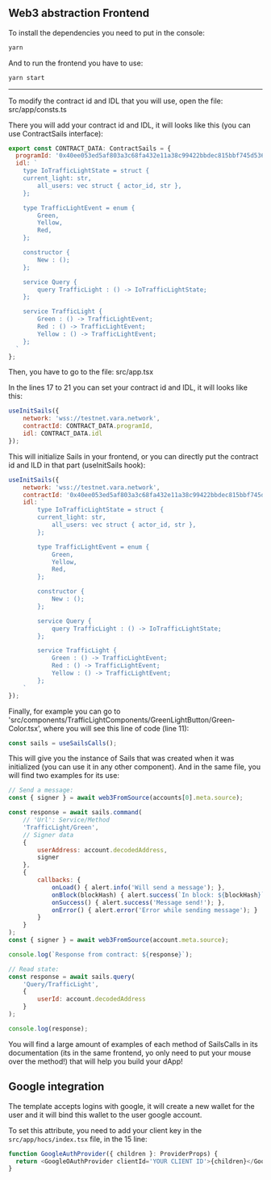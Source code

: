 ## Web3 abstraction Frontend

To install the dependencies you need to put in the console: 

```bash
yarn
```

And to run the frontend you have to use:

```bash
yarn start
```

---

To modify the contract id and IDL that you will use, open the file: src/app/consts.ts

There you will add your contract id and IDL, it will looks like this (you can use ContractSails interface): 

```javascript
export const CONTRACT_DATA: ContractSails = {
  programId: '0x40ee053ed5af803a3c68fa432e11a38c99422bbdec815bbf745d536077d7587a',
  idl: `
    type IoTrafficLightState = struct {
    current_light: str,
        all_users: vec struct { actor_id, str },
    };

    type TrafficLightEvent = enum {
        Green,
        Yellow,
        Red,
    };

    constructor {
        New : ();
    };

    service Query {
        query TrafficLight : () -> IoTrafficLightState;
    };

    service TrafficLight {
        Green : () -> TrafficLightEvent;
        Red : () -> TrafficLightEvent;
        Yellow : () -> TrafficLightEvent;
    };
  `
};
```

Then, you have to go to the file: src/app.tsx

In the lines 17 to 21 you can set your contract id and IDL, it will looks like this:

```javascript
useInitSails({
    network: 'wss://testnet.vara.network',
    contractId: CONTRACT_DATA.programId,
    idl: CONTRACT_DATA.idl
});
```

This will initialize Sails in your frontend, or you can directly put the contract id and ILD in that part (useInitSails hook):

```javascript
useInitSails({
    network: 'wss://testnet.vara.network',
    contractId: '0x40ee053ed5af803a3c68fa432e11a38c99422bbdec815bbf745d536077d7587a',
    idl: `
        type IoTrafficLightState = struct {
        current_light: str,
            all_users: vec struct { actor_id, str },
        };

        type TrafficLightEvent = enum {
            Green,
            Yellow,
            Red,
        };

        constructor {
            New : ();
        };

        service Query {
            query TrafficLight : () -> IoTrafficLightState;
        };

        service TrafficLight {
            Green : () -> TrafficLightEvent;
            Red : () -> TrafficLightEvent;
            Yellow : () -> TrafficLightEvent;
        };
    `
});
```

Finally, for example you can go to 'src/components/TrafficLightComponents/GreenLightButton/Green-Color.tsx', where you will see this line of code (line 11): 

```javascript
const sails = useSailsCalls();
```

This will give you the instance of Sails that was created when it was initialized (you can use it in any other component). And in the same file, you will find two examples for its use:

```javascript
// Send a message:
const { signer } = await web3FromSource(accounts[0].meta.source);

const response = await sails.command(
    // 'Url': Service/Method
    'TrafficLight/Green',
    // Signer data
    {
        userAddress: account.decodedAddress,
        signer
    },
    {
        callbacks: {
            onLoad() { alert.info('Will send a message'); },
            onBlock(blockHash) { alert.success(`In block: ${blockHash}`); },
            onSuccess() { alert.success('Message send!'); },
            onError() { alert.error('Error while sending message'); }
        }
    }
);
const { signer } = await web3FromSource(account.meta.source);

console.log(`Response from contract: ${response}`);
```

```javascript
// Read state:
const response = await sails.query(
    'Query/TrafficLight',
    {
        userId: account.decodedAddress
    }
);

console.log(response);
```

You will find a large amount of examples of each method of SailsCalls in its documentation (its in the same frontend, yo only need to put your mouse over the method!) that will help you build your dApp!

## Google integration

The template accepts logins with google, it will create a new wallet for the user and it will bind this wallet to the user google account.

To set this attribute, you need to add your client key in the `src/app/hocs/index.tsx` file, in the 15 line:

```typescript
function GoogleAuthProvider({ children }: ProviderProps) {
  return <GoogleOAuthProvider clientId='YOUR CLIENT ID'>{children}</GoogleOAuthProvider>;
}

```